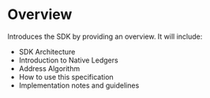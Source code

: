 # Overview

Introduces the SDK by providing an overview. It will include:

* SDK Architecture
* Introduction to Native Ledgers
* Address Algorithm
* How to use this specification
* Implementation notes and guidelines